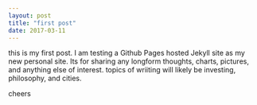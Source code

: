 ```yaml
---
layout: post
title: "first post"
date: 2017-03-11
---
```


this is my first post. I am testing a Github Pages hosted Jekyll site as my new personal site. Its for sharing any longform thoughts, charts, pictures, and anything else of interest. topics of wriiting will likely be investing, philosophy, and cities.

cheers
